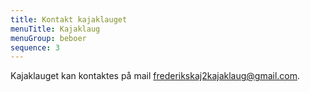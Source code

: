 ```yaml
---
title: Kontakt kajaklauget
menuTitle: Kajaklaug
menuGroup: beboer
sequence: 3
---
```

Kajaklauget kan kontaktes på mail frederikskaj2kajaklaug@gmail.com.
